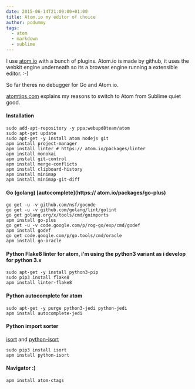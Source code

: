 ```yaml
---
date: 2015-06-14T21:09:00+01:00
title: Atom.io my editor of choice
author: pcdummy
tags:
  - atom
  - markdown
  - sublime
---
```

I use [atom.io](https://atom.io/) with a bunch of plugins. Atom.io is made by github, it uses the webkit engine underneath so its a browser engine running a extensible editor. :-)

So far theres no debugger for Go and Atom.io.

[atomtips.com](www.atomtips.com/atom-editor-vs-sublime-text/) explains my reasons to switch to Atom from Sublime quiet good.<!--more-->

#### Installation

    sudo add-apt-repository -y ppa:webupd8team/atom
    sudo apt-get update
    sudo apt-get -y install atom nodejs git
    apm install project-manager
    apm install linter # https:// atom.io/packages/linter
    apm install monokai
    apm install git-control
    apm install merge-conflicts
    apm install clipboard-history
    apm install minimap
    apm install minimap-git-diff

#### Go (golang) [autocomplete](https:// atom.io/packages/go-plus)

    go get -u -v github.com/nsf/gocode
    go get -u -v github.com/golang/lint/golint
    go get golang.org/x/tools/cmd/goimports
    apm install go-plus
    go get -u -v code.google.com/p/rog-go/exp/cmd/godef
    apm install godef
    go get code.google.com/p/go.tools/cmd/oracle
    apm install go-oracle

#### Python Flake8 linter for atom, i'm using the python3 variant as i develop for python 3.x

    sudo apt-get -y install python3-pip
    sudo pip3 install flake8
    apm install linter-flake8

#### Python autocomplete for atom

    sudo apt-get -y purge python3-jedi python-jedi
    apm install autocomplete-jedi

#### Python import sorter
[isort](https://github.com/timothycrosley/isort) and [python-isort](https://atom.io/packages/python-isort)

    sudo pip3 install isort
    apm install python-isort

#### Navigator :)

    apm install atom-ctags

